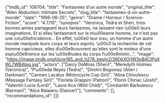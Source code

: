 {"tmdb_id": 108704, "title": "Fantasmes d'un autre monde", "original_title": "Alien Abduction: Intimate Secrets", "slug_title": "fantasmes-d-un-autre-monde", "date": "1996-06-25", "genre": "Drame / Horreur / Science-Fiction", "score": "4.7/10", "synopsis": "Veronica, Tedra et Sheri, trois bonnes amies partageant leurs fantasmes, ne laissent rien \u00e0 leurs imaginations. Et si elles fantasment sur le m\u00eame homme, ce n'est pas une co\u00efncidence... En effet, \u00e0 leur insu, un homme d'un autre monde manipule leurs corps et leurs esprits. \u00c0 la recherche de cet homme capricieux, elles d\u00e9couvrent qu'elles sont le moteur d'une exp\u00e9rience sur les \u00e9tudes du corps f\u00e9minin...", "image": "https://image.tmdb.org/t/p/w185_and_h278_bestv2/39OkXOj1W3oB4CIPgXWL7WB4tpg.jpg", "actors": ["Darcy DeMoss (Sheri)", "Meredyth Holmes (Veronica)", "P\u00eda Reyes (Tedra)", "Dimitrii Bogomaz (Alien / Darkman)", "Carmen Lacatus (Motorcycle Cop Girl)", "Alina Chivulescu (Massage Fantasy Girl)", "Floriela Grappini (Patron)", "Florin Chiriac (Josh)", "Valentin Lucia (Lord)", "Laura Ilica (Wild Child)", "Constantin Barbulescu (Barman)", "Alice Balaianu (Dancer)"], "comments": [], "recommandations_id": []}